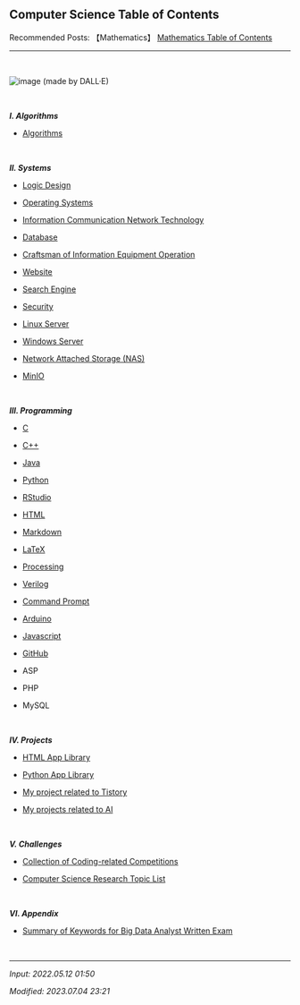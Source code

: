 ## **Computer Science Table of Contents**

Recommended Posts: 【Mathematics】 [Mathematics Table of Contents](https://jb243.github.io/pages/764)

---

<br>

![image](https://github.com/JB243/jb243.github.io/assets/55747737/c0a64e4e-63a3-4c7f-bf03-aa5567ff57e2)
(made by DALL·E)

<br>

_**Ⅰ. Algorithms**_

* [Algorithms](https://jb243.github.io/pages/1278)

<br>

_**Ⅱ. Systems**_

* [Logic Design](https://jb243.github.io/pages/1563)

* [Operating Systems](https://jb243.github.io/pages/1771)

* [Information Communication Network Technology](https://jb243.github.io/pages/1796)

* [Database](https://jb243.github.io/pages/1709) 

* [Craftsman of Information Equipment Operation](https://jb243.github.io/pages/1565)

* [Website](https://jb243.github.io/pages/2245)

* [Search Engine](https://jb243.github.io/pages/334)

* [Security](https://jb243.github.io/pages/1038)

* [Linux Server](https://jb243.github.io/pages/882)

* [Windows Server](https://jb243.github.io/pages/24)

* [Network Attached Storage (NAS)](https://jb243.github.io/pages/2247)

* [MinIO](https://jb243.github.io/pages/2367)

<br>

_**Ⅲ. Programming**_

* [C](https://jb243.github.io/pages/802)

* [C++](https://jb243.github.io/pages/947)

* [Java](https://jb243.github.io/pages/903)

* [Python](https://jb243.github.io/pages/786)

* [RStudio](https://jb243.github.io/pages/1761)

* [HTML](https://jb243.github.io/pages/1309)

* [Markdown](https://jb243.github.io/pages/987)

* [LaTeX](https://jb243.github.io/pages/317)

* [Processing](https://jb243.github.io/pages/98)

* [Verilog](https://jb243.github.io/pages/912)

* [Command Prompt](https://jb243.github.io/pages/377)

* [Arduino](https://jb243.github.io/pages/94)

* [Javascript](https://jb243.github.io/pages/1310)

* [GitHub](https://jb243.github.io/pages/1284)

* ASP

* PHP

* MySQL

<br>

_**Ⅳ. Projects**_

* [HTML App Library](https://jb243.github.io/pages/2368)

* [Python App Library](https://jb243.github.io/pages/2370)

* [My project related to Tistory](https://jb243.github.io/pages/366)

* [My projects related to AI](https://jb243.github.io/pages/2379)

<br>

_**Ⅴ. Challenges**_

* [Collection of Coding-related Competitions](https://jb243.github.io/pages/743)

* [Computer Science Research Topic List](https://jb243.github.io/pages/242)

<br>

_**Ⅵ. Appendix**_

* [Summary of Keywords for Big Data Analyst Written Exam](https://jb243.github.io/pages/2390)

<br>

---

_Input: 2022.05.12 01:50_

_Modified: 2023.07.04 23:21_
